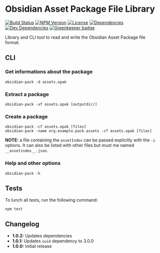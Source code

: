 # Obsidian Asset Package File Library

[![Build Status](https://travis-ci.org/wanadev/obsidian-pack.svg?branch=master)](https://travis-ci.org/wanadev/obsidian-pack)
[![NPM Version](http://img.shields.io/npm/v/obsidian-pack.svg?style=flat)](https://www.npmjs.com/package/obsidian-pack)
[![License](http://img.shields.io/npm/l/obsidian-pack.svg?style=flat)](https://github.com/wanadev/obsidian-pack/blob/master/LICENSE)
[![Dependencies](https://img.shields.io/david/wanadev/obsidian-pack.svg?maxAge=2592000)]()
[![Dev Dependencies](https://img.shields.io/david/dev/wanadev/obsidian-pack.svg?maxAge=2592000)]()
[![Greenkeeper badge](https://badges.greenkeeper.io/wanadev/obsidian-pack.svg)](https://greenkeeper.io/)


Library and CLI tool to read and write the Obsidian Asset Package file format.


## CLI

### Get informations about the package

    obsidian-pack -d assets.opak

### Extract a package

    obsidian-pack -xf assets.opak [outputdir/]

### Create a package

    obsidian-pack -cf assets.opak [files]
    obsidian-pack -name org.example.pack.assets -cf assets.opak [files]

__NOTE:__ a file containing the `assetIndex` can be passed explicitly with the
`-i` options. It can also be listed with other files but must me named
`__assetindex__.json`.

### Help and other options

    obsidian-pack -h


## Tests

To lunch all tests, run the following command:

    npm test


## Changelog

* **1.0.2:** Updates dependencies
* **1.0.1:** Updates `uuid` dependency to 3.0.0
* **1.0.0:** Initial release
